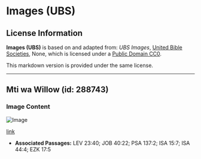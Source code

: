 # Images (UBS)

## License Information

**Images (UBS)** is based on and adapted from: _UBS Images_, [United Bible Societies](https://unitedbiblesocieties.org/), None, which is licensed under a [Public Domain CC0](https://creativecommons.org/public-domain/cc0/).

This markdown version is provided under the same license.



--------------------------------

## Mti wa Willow (id: 288743)

### Image Content

![Image](https://cdn.aquifer.bible/aquifer-content/resources/Media/WEB-0918_willow_tree.jpg)

[link](https://cdn.aquifer.bible/aquifer-content/resources/Media/WEB-0918_willow_tree.jpg)

* **Associated Passages:** LEV 23:40; JOB 40:22; PSA 137:2; ISA 15:7; ISA 44:4; EZK 17:5


